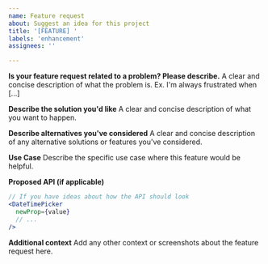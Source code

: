 ```yaml
---
name: Feature request
about: Suggest an idea for this project
title: '[FEATURE] '
labels: 'enhancement'
assignees: ''

---
```


**Is your feature request related to a problem? Please describe.**
A clear and concise description of what the problem is. Ex. I'm always frustrated when [...]

**Describe the solution you'd like**
A clear and concise description of what you want to happen.

**Describe alternatives you've considered**
A clear and concise description of any alternative solutions or features you've considered.

**Use Case**
Describe the specific use case where this feature would be helpful.

**Proposed API (if applicable)**
```jsx
// If you have ideas about how the API should look
<DateTimePicker
  newProp={value}
  // ...
/>
```

**Additional context**
Add any other context or screenshots about the feature request here.
